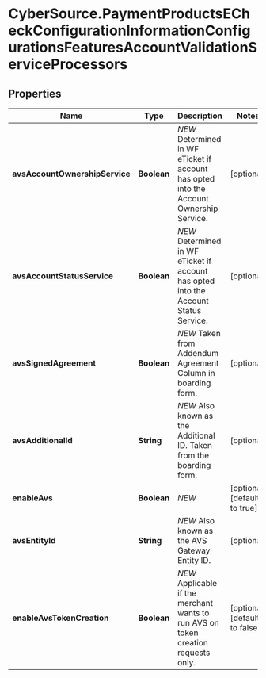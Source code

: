 # CyberSource.PaymentProductsECheckConfigurationInformationConfigurationsFeaturesAccountValidationServiceProcessors

## Properties
Name | Type | Description | Notes
------------ | ------------- | ------------- | -------------
**avsAccountOwnershipService** | **Boolean** | *NEW* Determined in WF eTicket if account has opted into the Account Ownership Service. | [optional] 
**avsAccountStatusService** | **Boolean** | *NEW* Determined in WF eTicket if account has opted into the Account Status Service. | [optional] 
**avsSignedAgreement** | **Boolean** | *NEW* Taken from Addendum Agreement Column in boarding form. | [optional] 
**avsAdditionalId** | **String** | *NEW* Also known as the Additional ID. Taken from the boarding form. | [optional] 
**enableAvs** | **Boolean** | *NEW* | [optional] [default to true]
**avsEntityId** | **String** | *NEW* Also known as the AVS Gateway Entity ID. | [optional] 
**enableAvsTokenCreation** | **Boolean** | *NEW* Applicable if the merchant wants to run AVS on token creation requests only. | [optional] [default to false]


